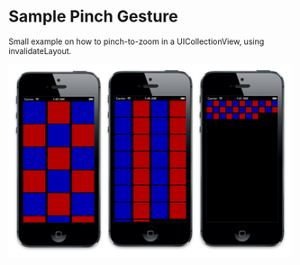 # Sample Pinch Gesture
Small example on how to pinch-to-zoom in a UICollectionView, using invalidateLayout.

![Dat pinching](Images/iphone-simulator.png)